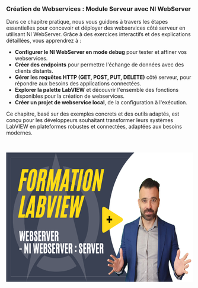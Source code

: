 <h3>Cr&eacute;ation de Webservices : Module Serveur avec NI WebServer</h3>
<p>Dans ce chapitre pratique, nous vous guidons &agrave; travers les &eacute;tapes essentielles pour concevoir et d&eacute;ployer des webservices c&ocirc;t&eacute; serveur en utilisant NI WebServer. Gr&acirc;ce &agrave; des exercices interactifs et des explications d&eacute;taill&eacute;es, vous apprendrez &agrave; :</p>
<ul>
<li><strong>Configurer le NI WebServer en mode debug</strong> pour tester et affiner vos webservices.</li>
<li><strong>Cr&eacute;er des endpoints</strong> pour permettre l'&eacute;change de donn&eacute;es avec des clients distants.</li>
<li><strong>G&eacute;rer les requ&ecirc;tes HTTP (GET, POST, PUT, DELETE)</strong> c&ocirc;t&eacute; serveur, pour r&eacute;pondre aux besoins des applications connect&eacute;es.</li>
<li><strong>Explorer la palette LabVIEW</strong> et d&eacute;couvrir l'ensemble des fonctions disponibles pour la cr&eacute;ation de webservices.</li>
<li><strong>Cr&eacute;er un projet de webservice local</strong>, de la configuration &agrave; l'ex&eacute;cution.</li>
</ul>
<p>Ce chapitre, bas&eacute; sur des exemples concrets et des outils adapt&eacute;s, est con&ccedil;u pour les d&eacute;veloppeurs souhaitant transformer leurs syst&egrave;mes LabVIEW en plateformes robustes et connect&eacute;es, adapt&eacute;es aux besoins modernes.</p>
<p dir="auto"><br /><span></span></p>
<p dir="auto"><a href="https://youtu.be/6vu2dmB-ZDY"><img src="https://github.com/Technologies-de-France/Formation-LabVIEW/blob/main/I%20-%206%20-%20Connectivity%20-%20Webservice%20-%20NI%20WebServer%20-%20Server/NI%20WebServer%20-%20Server.png?raw=true?raw=true" alt="" width="620" height="349" /></a></p>
<p>&nbsp;</p>
<p></p>
<p></p>
